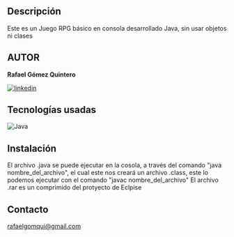 ## Descripción

Este es un Juego RPG básico en consola desarrollado Java, sin usar objetos ni clases

## AUTOR
**Rafael Gómez Quintero**

[![linkedin](https://img.shields.io/static/v1?label=&message=linkedin&color=0e76a8&logo=linkedin&logoColor=white&style=for-the-badge)](https://www.linkedin.com/in/rafael-gómez-quintero-91863627a)

## Tecnologías usadas
![Java](https://img.shields.io/static/v1?label=&message=Java&color=orange&logo=java&logoColor=white&style=for-the-badge)

## Instalación
El archivo .java se puede ejecutar en la cosola, a través del comando "java nombre_del_archivo", el cual este nos creará un archivo .class, este lo podemos ejecutar con el comando "javac nombre_del_archivo"
El archivo .rar es un comprimido del protyecto de Eclpise

## Contacto
rafaelgomqui@gmail.com
